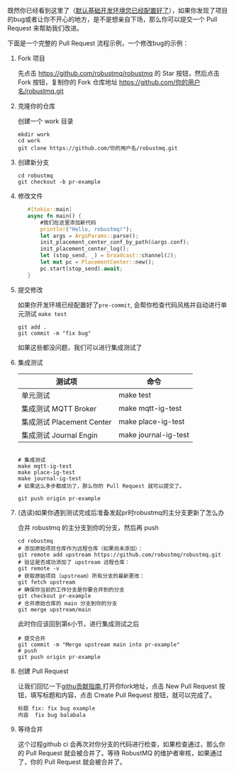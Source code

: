 既然你已经看到这里了（[默认基础开发环境您已经配置好了](./Build-Develop-Env.md)），如果你发现了项目的bug或者让你不开心的地方，是不是想亲自下场，那么你可以提交一个 Pull Request 来帮助我们改进。

下面是一个完整的 Pull Request 流程示例，一个修改bug的示例：

1. Fork 项目

   先点击 https://github.com/robustmq/robustmq 的 Star 按钮，然后点击 Fork 按钮，复制你的 Fork 仓库地址 https://github.com/你的用户名/robustmq.git

2. 克隆你的仓库

     创建一个 work 目录

     ```shell
     mkdir work
     cd work
     git clone https://github.com/你的用户名/robustmq.git
     ```

3. 创建新分支

     ```shell
     cd robustmq
     git checkout -b pr-example
     ```

4. 修改文件

     ```rust
        #[tokio::main]
        async fn main() {
            #我们在这里添加新代码
            println!("Hello, robustmq!");
            let args = ArgsParams::parse();
            init_placement_center_conf_by_path(&args.conf);
            init_placement_center_log();
            let (stop_send, _) = broadcast::channel(2);
            let mut pc = PlacementCenter::new();
            pc.start(stop_send).await;
        }
     ```

5. 提交修改

   如果你开发环境已经配置好了`pre-commit`, 会帮你检查代码风格并自动进行单元测试 `make test`

   ```shell
   git add .
   git commit -m "fix bug"

   ```
   如果这些都没问题，我们可以进行集成测试了

6. 集成测试

    | 测试项                      | 命令                 |
    |----------------------------|---------------------|
    | 单元测试                    | make test           |
    | 集成测试 MQTT Broker        | make mqtt-ig-test   |
    | 集成测试 Placement Center   | make place-ig-test  |
    | 集成测试 Journal Engin      | make journal-ig-test|


   ```shell

   # 集成测试
   make mqtt-ig-test
   make place-ig-test
   make journal-ig-test
   # 如果这么多步都成功了，那么你的 Pull Request 就可以提交了。

   git push origin pr-example

   ```

7. (选读)如果你遇到测试完成后准备发起pr时robustmq的主分支更新了怎么办

    合并 robustmq 的主分支到你的分支，然后再 push

    ```shell
    cd robustmq
    # 添加原始项目仓库作为远程仓库（如果尚未添加）：
    git remote add upstream https://github.com/robustmq/robustmq.git
    # 验证是否成功添加了 upstream 远程仓库：
    git remote -v
    # 获取原始项目（upstream）所有分支的最新更改：
    git fetch upstream
    # 确保你当前的工作分支是你要合并到的分支
    git checkout pr-example
    # 合并原始仓库的 main 分支到你的分支
    git merge upstream/main
    ```
    此时你应该回到第`6`小节，进行集成测试之后

    ```shell
    # 提交合并
    git commit -m "Merge upstream main into pr-example"
    # push
    git push origin pr-example
    ```


8. 创建 Pull Request

    让我们回忆一下[githu贡献指南](./GitHub-Contribution-Guide.md),打开你fork地址，点击 New Pull Request 按钮，填写标题和内容，点击 Create Pull Request 按钮，就可以完成了。

    ```md
    标题 fix: fix bug example
    内容  fix bug balabala
    ```

9.  等待合并

    这个过程github ci 会再次对你分支的代码进行检查，如果检查通过，那么你的 Pull Request 就会被合并了。等待 RobustMQ 的维护者审核，如果通过了，你的 Pull Request 就会被合并了。
